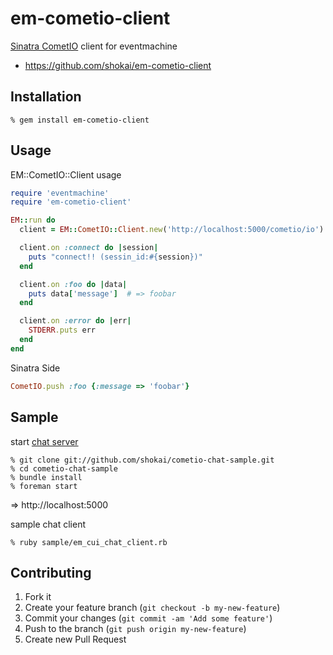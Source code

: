 em-cometio-client
=================
[Sinatra CometIO](https://github.com/shokai/em-cometio-client) client for eventmachine

* https://github.com/shokai/em-cometio-client


Installation
------------

    % gem install em-cometio-client


Usage
-----

EM::CometIO::Client usage
```ruby
require 'eventmachine'
require 'em-cometio-client'

EM::run do
  client = EM::CometIO::Client.new('http://localhost:5000/cometio/io').connect

  client.on :connect do |session|
    puts "connect!! (sessin_id:#{session})"
  end

  client.on :foo do |data|
    puts data['message']  # => foobar
  end

  client.on :error do |err|
    STDERR.puts err
  end
end
```

Sinatra Side
```ruby
CometIO.push :foo {:message => 'foobar'}
```


Sample
------

start [chat server](https://github.com/shokai/em-cometio-client)

    % git clone git://github.com/shokai/cometio-chat-sample.git
    % cd cometio-chat-sample
    % bundle install
    % foreman start

=> http://localhost:5000


sample chat client

    % ruby sample/em_cui_chat_client.rb


Contributing
------------
1. Fork it
2. Create your feature branch (`git checkout -b my-new-feature`)
3. Commit your changes (`git commit -am 'Add some feature'`)
4. Push to the branch (`git push origin my-new-feature`)
5. Create new Pull Request
